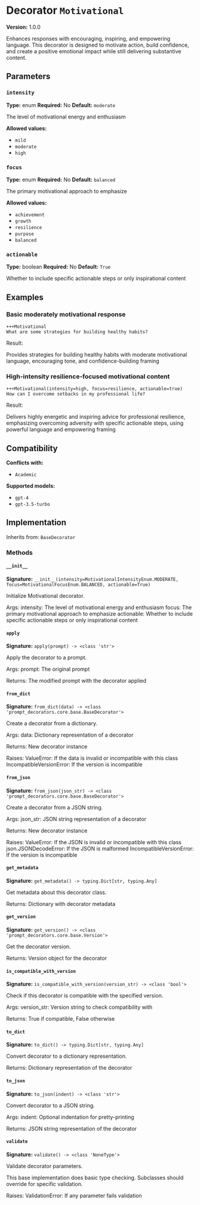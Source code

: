 # Decorator `Motivational`

**Version:** 1.0.0

Enhances responses with encouraging, inspiring, and empowering language. This decorator is designed to motivate action, build confidence, and create a positive emotional impact while still delivering substantive content.

## Parameters

### `intensity`

**Type:** enum
**Required:** No
**Default:** `moderate`

The level of motivational energy and enthusiasm

**Allowed values:**

- `mild`
- `moderate`
- `high`

### `focus`

**Type:** enum
**Required:** No
**Default:** `balanced`

The primary motivational approach to emphasize

**Allowed values:**

- `achievement`
- `growth`
- `resilience`
- `purpose`
- `balanced`

### `actionable`

**Type:** boolean
**Required:** No
**Default:** `True`

Whether to include specific actionable steps or only inspirational content

## Examples

### Basic moderately motivational response

```
+++Motivational
What are some strategies for building healthy habits?
```

Result:

Provides strategies for building healthy habits with moderate motivational language, encouraging tone, and confidence-building framing

### High-intensity resilience-focused motivational content

```
+++Motivational(intensity=high, focus=resilience, actionable=true)
How can I overcome setbacks in my professional life?
```

Result:

Delivers highly energetic and inspiring advice for professional resilience, emphasizing overcoming adversity with specific actionable steps, using powerful language and empowering framing

## Compatibility

**Conflicts with:**

- `Academic`

**Supported models:**

- `gpt-4`
- `gpt-3.5-turbo`

## Implementation

Inherits from: `BaseDecorator`

### Methods

#### `__init__`

**Signature:** `__init__(intensity=MotivationalIntensityEnum.MODERATE, focus=MotivationalFocusEnum.BALANCED, actionable=True)`

Initialize Motivational decorator.

Args:
    intensity: The level of motivational energy and enthusiasm
    focus: The primary motivational approach to emphasize
    actionable: Whether to include specific actionable steps or only inspirational content

#### `apply`

**Signature:** `apply(prompt) -> <class 'str'>`

Apply the decorator to a prompt.

Args:
    prompt: The original prompt

Returns:
    The modified prompt with the decorator applied

#### `from_dict`

**Signature:** `from_dict(data) -> <class 'prompt_decorators.core.base.BaseDecorator'>`

Create a decorator from a dictionary.

Args:
    data: Dictionary representation of a decorator

Returns:
    New decorator instance

Raises:
    ValueError: If the data is invalid or incompatible with this class
    IncompatibleVersionError: If the version is incompatible

#### `from_json`

**Signature:** `from_json(json_str) -> <class 'prompt_decorators.core.base.BaseDecorator'>`

Create a decorator from a JSON string.

Args:
    json_str: JSON string representation of a decorator

Returns:
    New decorator instance

Raises:
    ValueError: If the JSON is invalid or incompatible with this class
    json.JSONDecodeError: If the JSON is malformed
    IncompatibleVersionError: If the version is incompatible

#### `get_metadata`

**Signature:** `get_metadata() -> typing.Dict[str, typing.Any]`

Get metadata about this decorator class.

Returns:
    Dictionary with decorator metadata

#### `get_version`

**Signature:** `get_version() -> <class 'prompt_decorators.core.base.Version'>`

Get the decorator version.

Returns:
    Version object for the decorator

#### `is_compatible_with_version`

**Signature:** `is_compatible_with_version(version_str) -> <class 'bool'>`

Check if this decorator is compatible with the specified version.

Args:
    version_str: Version string to check compatibility with

Returns:
    True if compatible, False otherwise

#### `to_dict`

**Signature:** `to_dict() -> typing.Dict[str, typing.Any]`

Convert decorator to a dictionary representation.

Returns:
    Dictionary representation of the decorator

#### `to_json`

**Signature:** `to_json(indent) -> <class 'str'>`

Convert decorator to a JSON string.

Args:
    indent: Optional indentation for pretty-printing

Returns:
    JSON string representation of the decorator

#### `validate`

**Signature:** `validate() -> <class 'NoneType'>`

Validate decorator parameters.

This base implementation does basic type checking.
Subclasses should override for specific validation.

Raises:
    ValidationError: If any parameter fails validation
